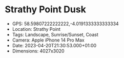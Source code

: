 # Strathy Point Dusk

- GPS: 58.59807222222222,-4.0191333333333334
- Location: Strathy Point
- Tags: Landscape, Sunrise/Sunset, Coast
- Camera: Apple iPhone 14 Pro Max
- Date: 2023-04-20T21:30:53.000+01:00
- Dimensions: 4027x3020
